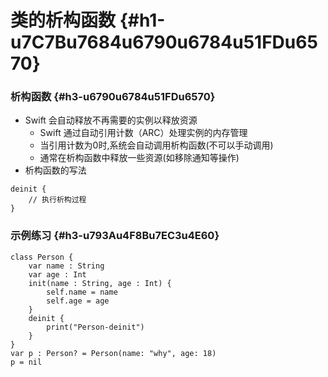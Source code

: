 # 类的析构函数 {#h1-u7C7Bu7684u6790u6784u51FDu6570}

### 析构函数 {#h3-u6790u6784u51FDu6570}

* Swift 会自动释放不再需要的实例以释放资源
  * Swift 通过自动引用计数（ARC）处理实例的内存管理
  * 当引用计数为0时,系统会自动调用析构函数\(不可以手动调用\)
  * 通常在析构函数中释放一些资源\(如移除通知等操作\)
* 析构函数的写法

```
deinit {
    // 执行析构过程
}
```

### 示例练习 {#h3-u793Au4F8Bu7EC3u4E60}

```
class Person {
    var name : String
    var age : Int
    init(name : String, age : Int) {
        self.name = name
        self.age = age
    }
    deinit {
        print("Person-deinit")
    }
}
var p : Person? = Person(name: "why", age: 18)
p = nil
```




